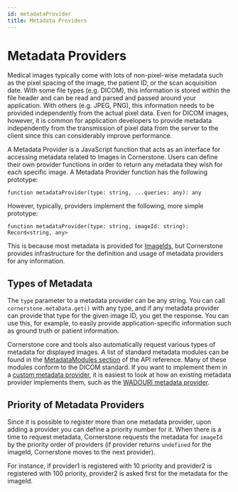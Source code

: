 ```yaml
---
id: metadataProvider
title: Metadata Providers
---
```


# Metadata Providers

Medical images typically come with lots of non-pixel-wise metadata such as the pixel spacing of the image, the patient ID, or the scan acquisition date. With some file types (e.g. DICOM), this information is stored within the file header and can be read and parsed and passed around your application. With others (e.g. JPEG, PNG), this information needs to be provided independently from the actual pixel data. Even for DICOM images, however, it is common for application developers to provide metadata independently from the transmission of pixel data from the server to the client since this can considerably improve performance.

A Metadata Provider is a JavaScript function that acts as an interface for accessing metadata related to Images in Cornerstone. Users can define their own provider functions in order to return any metadata they wish for each specific image. A Metadata Provider function has the following prototype:

```
function metadataProvider(type: string, ...queries: any): any
```

However, typically, providers implement the following, more simple prototype:

```
function metadataProvider(type: string, imageId: string): Record<string, any>
```

This is because most metadata is provided for [ImageIds](./imageId.md), but Cornerstone provides infrastructure
for the definition and usage of metadata providers for any information.

## Types of Metadata

The `type` parameter to a metadata provider can be any string. You can call `cornerstone.metaData.get()` with any type,
and if any metadata provider can provide that type for the given image ID, you get the response. You can use this, for
example, to easily provide application-specific information such as ground truth or patient information.

Cornerstone core and tools also automatically request various types of metadata for displayed images. A list of standard
metadata modules can be found in the [MetadataModules section](/api/core/namespace/Enums#MetadataModules) of the API reference.
Many of these modules conform to the DICOM standard. If you want to implement them in a [custom metadata
provider](../../how-to-guides/custom-metadata-provider.md), it is easiest to look at how an existing metadata provider
implements them, such as the [WADOURI metadata
provider](https://github.com/cornerstonejs/cornerstone3D/blob/main/packages/dicomImageLoader/src/imageLoader/wadouri/metaData/metaDataProvider.ts#L65).

## Priority of Metadata Providers

Since it is possible to register more than one metadata provider, upon adding a provider you can define a priority number for it. When there is a time to request metadata, Cornerstone requests the metadata for `imageId` by the priority order of providers (if provider returns `undefined` for the imageId, Cornerstone moves to the next provider).

For instance, if provider1 is registered with 10 priority and provider2 is registered
with 100 priority, provider2 is asked first for the metadata for the imageId.
